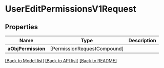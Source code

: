 # UserEditPermissionsV1Request

## Properties
Name | Type | Description | Notes
------------ | ------------- | ------------- | -------------
**aObjPermission** | [PermissionRequestCompound] |  | 

[[Back to Model list]](../README.md#documentation-for-models) [[Back to API list]](../README.md#documentation-for-api-endpoints) [[Back to README]](../README.md)


